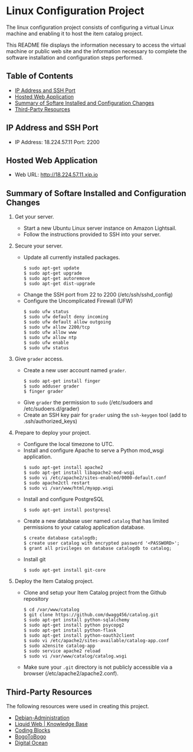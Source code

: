 # Linux Configuration Project

The linux configuration project consists of configuring a virtual Linux machine and enabling it to host the item catalog project.

This README file displays the information necessary to access the virtual machine or public web site and the information necessary to complete the software installation and configuration steps performed.

## Table of Contents

* [IP Address and SSH Port](#ip-address-and-ssh-port)
* [Hosted Web Application](#hosted-web-application)
* [Summary of Softare Installed and Configuration Changes](#summary-of-softare-installed-and-configuration-changes)
* [Third-Party Resources](#third-party-resources)

## IP Address and SSH Port

* IP Address: 18.224.57.11 Port: 2200

## Hosted Web Application

* Web URL: http://18.224.57.11.xip.io 

## Summary of Softare Installed and Configuration Changes

1. Get your server.
    * Start a new Ubuntu Linux server instance on Amazon Lightsail.
    * Follow the instructions provided to SSH into your server.

2. Secure your server.
    * Update all currently installed packages.
        ```
        $ sudo apt-get update
        $ sudo apt-get upgrade
        $ sudo apt-get autoremove
        $ sudo apt-get dist-upgrade
        ```
    * Change the SSH port from 22 to 2200 (/etc/ssh/sshd_config)
    * Configure the Uncomplicated Firewall (UFW)
        ```
        $ sudo ufw status
        $ sudo ufw default deny incoming
        $ sudo ufw default allow outgoing
        $ sudo ufw allow 2200/tcp
        $ sudo ufw allow www
        $ sudo ufw allow ntp
        $ sudo ufw enable
        $ sudo ufw status
        ```

3. Give `grader` access.
    * Create a new user account named `grader`.
        ```
        $ sudo apt-get install finger
        $ sudo adduser grader
        $ finger grader
        ```
    * Give `grader` the permission to `sudo` (/etc/sudoers and /etc/sudoers.d/grader)
    * Create an SSH key pair for `grader` using the `ssh-keygen` tool (add to .ssh/authorized_keys)

4. Prepare to deploy your project.
    * Configure the local timezone to UTC.
    * Install and configure Apache to serve a Python mod_wsgi application.
        ```
        $ sudo apt-get install apache2
        $ sudo apt-get install libapache2-mod-wsgi
        $ sudo vi /etc/apache2/sites-enabled/0000-default.conf
        $ sudo apache2ctl restart
        $ sudo vi /var/www/html/myapp.wsgi
        ```
    * Install and configure PostgreSQL
        ```
        $ sudo apt-get install postgresql
        ```
    * Create a new database user named `catalog` that has limited permissions to your catalog application database.
        ```
        $ create database catalogdb;
        $ create user catalog with encrypted password '<PASSWORD>';
        $ grant all privileges on database catalogdb to catalog;
        ```
    * Install git
        ```
        $ sudo apt-get install git-core
        ```

5. Deploy the Item Catalog project.
    * Clone and setup your Item Catalog project from the Github repository
        ```
        $ cd /var/www/catalog
        $ git clone https://github.com/dwagg456/catalog.git
        $ sudo apt-get install python-sqlalchemy
        $ sudo apt-get install python psycopg2
        $ sudo apt-get install python-flask
        $ sudo apt-get install python-oauth2client
        $ sudo vi /etc/apache2/sites-available/catalog-app.conf
        $ sudo a2ensite catalog-app
        $ sudo service apache2 reload
        $ sudo vi /var/www/catalog/catalog.wsgi
        ```
    * Make sure your `.git` directory is not publicly accessible via a browser (/etc/apache2/apache2.conf).


## Third-Party Resources

The following resources were used in creating this project.
* [Debian-Administration](https://debian-administration.org/article/69/Some_upgrades_show_packages_being_kept_back)
* [Liquid Web | Knowledge Base](https://www.liquidweb.com/kb/install-git-ubuntu-16-04-lts)
* [Coding Blocks](https://medium.com/coding-blocks/creating-user-database-and-adding-access-on-postgresql-8bfcd2f4a91e)
* [BogoToBogo](https://www.bogotobogo.com/python/Flask/Python_Flask_HelloWorld_App_with_Apache_WSGI_Ubuntu14.php)
* [Digital Ocean](https://www.digitalocean.com/community/tutorials/how-to-deploy-a-flask-application-on-an-ubuntu-vps)
